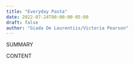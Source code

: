 ```yaml
---
title: "Everyday Pasta"
date: 2022-07-24T00:00:00-05:00
draft: false
author: "Giada De Laurentiis/Victoria Pearson"
---
```


SUMMARY

<!--more-->

CONTENT